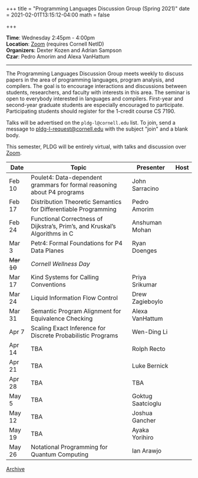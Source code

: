 +++
title = "Programming Languages Discussion Group (Spring 2021)"
date = 2021-02-01T13:15:12-04:00
math = false

+++

**Time**: Wednesday 2:45pm - 4:00pm <br/>
**Location**: [Zoom][] (requires Cornell NetID) <br/>
**Organizers**: Dexter Kozen and Adrian Sampson <br/>
**Czar**: Pedro Amorim and Alexa VanHattum <br/>

[zoom]: https://cornell.zoom.us/j/231639869?pwd=UHNVcnY3ZXVydk5pcTRyQk5ncEhJZz09

---

The Programming Languages Discussion Group meets weekly to discuss papers in the area of programming languages, program analysis, and compilers. The goal is to encourage interactions and discussions between students, researchers, and faculty with interests in this area. The seminar is open to everybody interested in languages and compilers. First-year and second-year graduate students are especially encouraged to participate. Participating students should register for the 1-credit course CS 7190.

Talks will be advertised on the `pldg-l@cornell.edu` list. To join, send a message to [pldg-l-request@cornell.edu][join-pldg] with the subject "join" and a blank body.

This semester, PLDG will be entirely virtual, with talks and discussion over [Zoom][].


| Date   | Topic       | Presenter | Host |
|--------|-------------|-----------|------|
| Feb 10 | Poulet4: Data-dependent grammars for formal reasoning about P4 programs | John Sarracino | |
| Feb 17 | Distribution Theoretic Semantics for Differentiable Programming | Pedro Amorim | |
| Feb 24 | Functional Correctness of Dijkstra’s, Prim’s, and Kruskal’s Algorithms in C | Anshuman Mohan | |
| Mar 3  | Petr4: Formal Foundations for P4 Data Planes | Ryan Doenges | |
| ~~Mar 10~~ | _Cornell Wellness Day_ | | |
| Mar 17 | Kind Systems for Calling Conventions | Priya Srikumar | |
| Mar 24 | Liquid Information Flow Control | Drew Zagieboylo | |
| Mar 31 | Semantic Program Alignment for Equivalence Checking | Alexa VanHattum | |
| Apr 7  | Scaling Exact Inference for Discrete Probabilistic Programs | Wen-Ding Li | |
| Apr 14 | TBA | Rolph Recto | |
| Apr 21 | TBA | Luke Bernick | |
| Apr 28 | TBA | TBA | |
| May 5  | TBA | Goktug Saatcioglu | |
| May 12 | TBA | Joshua Gancher | |
| May 19 | TBA | Ayaka Yorihiro | |
| May 26 | Notational Programming for Quantum Computing | Ian Arawjo | |


[Archive](../)

[join-pldg]: mailto:pldg-l-request@cornell.edu?subject=join
